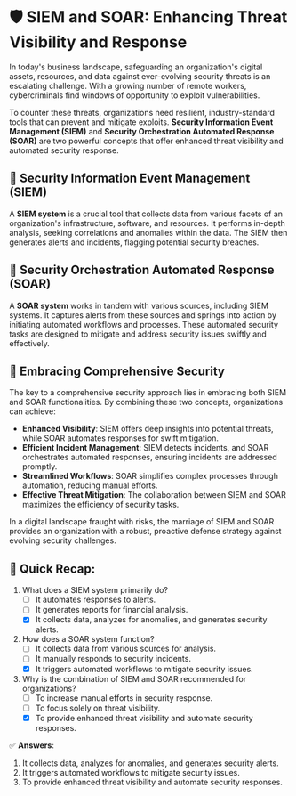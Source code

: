# 🛡️ SIEM and SOAR: Enhancing Threat Visibility and Response

In today's business landscape, safeguarding an organization's digital assets, resources, and data against ever-evolving security threats is an escalating challenge. With a growing number of remote workers, cybercriminals find windows of opportunity to exploit vulnerabilities.

To counter these threats, organizations need resilient, industry-standard tools that can prevent and mitigate exploits. **Security Information Event Management (SIEM)** and **Security Orchestration Automated Response (SOAR)** are two powerful concepts that offer enhanced threat visibility and automated security response.

## 🔐 Security Information Event Management (SIEM)

A **SIEM system** is a crucial tool that collects data from various facets of an organization's infrastructure, software, and resources. It performs in-depth analysis, seeking correlations and anomalies within the data. The SIEM then generates alerts and incidents, flagging potential security breaches.

## 🤖 Security Orchestration Automated Response (SOAR)

A **SOAR system** works in tandem with various sources, including SIEM systems. It captures alerts from these sources and springs into action by initiating automated workflows and processes. These automated security tasks are designed to mitigate and address security issues swiftly and effectively.

## 🔄 Embracing Comprehensive Security

The key to a comprehensive security approach lies in embracing both SIEM and SOAR functionalities. By combining these two concepts, organizations can achieve:

- **Enhanced Visibility**: SIEM offers deep insights into potential threats, while SOAR automates responses for swift mitigation.
- **Efficient Incident Management**: SIEM detects incidents, and SOAR orchestrates automated responses, ensuring incidents are addressed promptly.
- **Streamlined Workflows**: SOAR simplifies complex processes through automation, reducing manual efforts.
- **Effective Threat Mitigation**: The collaboration between SIEM and SOAR maximizes the efficiency of security tasks.

In a digital landscape fraught with risks, the marriage of SIEM and SOAR provides an organization with a robust, proactive defense strategy against evolving security challenges.

## 🧠 Quick Recap:

1. What does a SIEM system primarily do?
   - [ ] It automates responses to alerts.
   - [ ] It generates reports for financial analysis.
   - [x] It collects data, analyzes for anomalies, and generates security alerts.

2. How does a SOAR system function?
   - [ ] It collects data from various sources for analysis.
   - [ ] It manually responds to security incidents.
   - [x] It triggers automated workflows to mitigate security issues.

3. Why is the combination of SIEM and SOAR recommended for organizations?
   - [ ] To increase manual efforts in security response.
   - [ ] To focus solely on threat visibility.
   - [x] To provide enhanced threat visibility and automate security responses.

✅ **Answers**:

1. It collects data, analyzes for anomalies, and generates security alerts.
2. It triggers automated workflows to mitigate security issues.
3. To provide enhanced threat visibility and automate security responses.